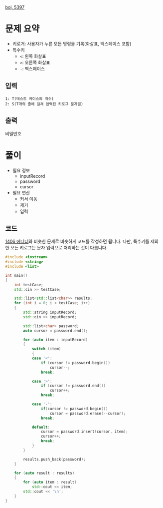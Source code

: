 [boj. 5397](https://www.acmicpc.net/problem/5397)
# 문제 요약
* 키로거: 사용자가 누른 모든 명령을 기록(화살표, 백스페이스 포함)
* 특수키
	* `<`: 왼쪽 화살표
	* `>`: 오른쪽 화살표
	* `-`: 백스페이스
## 입력
```
1: T(테스트 케이스의 개수)
2: S(T개의 줄에 걸쳐 입력된 키로그 문자열)
```
## 출력
비밀번호
# 풀이
* 필요 정보
	* inputRecord
	* password
	* cursor
* 필요 연산
	* 커서 이동
	* 제거
	* 입력
## 코드
[1406 에디터]([1406]%20에디터.md)와 비슷한 문제로 비슷하게 코드를 작성하면 됩니다. 다만, 특수키를 제외한 모든 키로그는 문자 입력으로 처리하는 것이 다릅니다. 
```cpp
#include <iostream>
#include <string>
#include <list>

int main()
{
	int testCase;
	std::cin >> testCase;

	std::list<std::list<char>> results;
	for (int i = 0; i < testCase; i++)
	{
		std::string inputRecord;
		std::cin >> inputRecord;

		std::list<char> password;
		auto cursor = password.end();

		for (auto item : inputRecord)
		{
			switch (item)
			{
			case '<':
				if (cursor != password.begin())
					cursor--;
				break;

			case '>':
				if (cursor != password.end())
					cursor++;
				break;

			case '-':
				if(cursor != password.begin())
					cursor = password.erase(--cursor);
				break;

			default:
				cursor = password.insert(cursor, item);
				cursor++;
				break;
			}
		}

		results.push_back(password);
	}

	for (auto result : results)
	{
		for (auto item : result)
			std::cout << item;
		std::cout << '\n';
	}
}
```